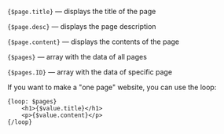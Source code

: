 `{$page.title}` — displays the title of the page

`{$page.desc}` — displays the page description

`{$page.content}` — displays the contents of the page

`{$pages}` — array with the data of all pages

`{$pages.ID}` — array with the data of specific page

If you want to make a "one page" website, you can use the loop:

```
{loop: $pages}
    <h1>{$value.title}</h1>
    <p>{$value.content}</p>
{/loop}
```